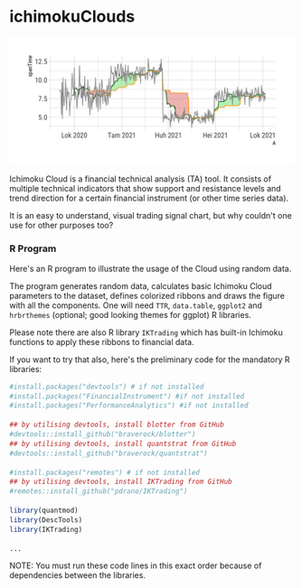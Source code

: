 # ichimokuClouds

![Example](example_ichi.png)

Ichimoku Cloud is a financial technical analysis (TA) tool. It consists of multiple technical indicators that show support and resistance levels and trend direction for a certain financial instrument (or other time series data).

It is an easy to understand, visual trading signal chart, but why couldn't one use for other purposes too?

### R Program

Here's an R program to illustrate the usage of the Cloud using random data.

The program generates random data, calculates basic Ichimoku Cloud parameters to the dataset, defines colorized ribbons and draws the figure with all the components. One will need `TTR`, `data.table`, `ggplot2` and `hrbrthemes` (optional; good looking themes for ggplot) R libraries.

Please note there are also R library `IKTrading` which has built-in Ichimoku functions to apply these ribbons to financial data.

If you want to try that also, here's the preliminary code for the mandatory R libraries:

```R
#install.packages("devtools") # if not installed
#install.packages("FinancialInstrument") #if not installed
#install.packages("PerformanceAnalytics") #if not installed

## by utilising devtools, install blotter from GitHub
#devtools::install_github("braverock/blotter")
## by utilising devtools, install quantstrat from GitHub
#devtools::install_github("braverock/quantstrat")

#install.packages("remotes") # if not installed
## by utilising devtools, install IKTrading from GitHub
#remotes::install_github("pdrano/IKTrading")

library(quantmod)
library(DescTools)
library(IKTrading)

...
```

NOTE: You must run these code lines in this exact order because of dependencies between the libraries.
